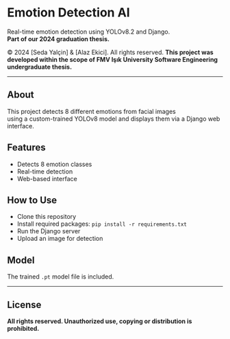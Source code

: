 # Emotion Detection AI

Real-time emotion detection using YOLOv8.2 and Django.  
**Part of our 2024 graduation thesis.**

© 2024 [Seda Yalçin] & [Alaz Ekici]. All rights reserved.
**This project was developed within the scope of FMV Işık University 
Software Engineering undergraduate thesis.**

---

## About

This project detects 8 different emotions from facial images  
using a custom-trained YOLOv8 model and displays them via a Django web interface.

## Features
- Detects 8 emotion classes
- Real-time detection
- Web-based interface

## How to Use
- Clone this repository
- Install required packages: `pip install -r requirements.txt`
- Run the Django server
- Upload an image for detection

## Model
The trained `.pt` model file is included.

---

## License
**All rights reserved. Unauthorized use, copying or distribution is prohibited.**
